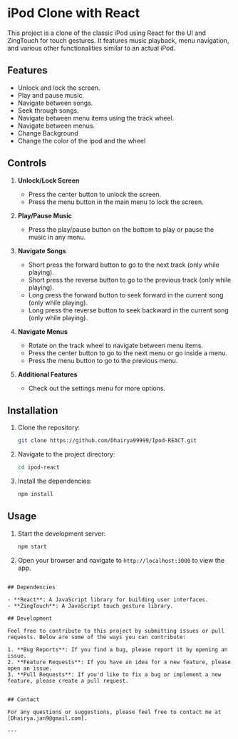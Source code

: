 # iPod Clone with React

This project is a clone of the classic iPod using React for the UI and ZingTouch for touch gestures. It features music playback, menu navigation, and various other functionalities similar to an actual iPod.

## Features

- Unlock and lock the screen.
- Play and pause music.
- Navigate between songs.
- Seek through songs.
- Navigate between menu items using the track wheel.
- Navigate between menus.
- Change Background
- Change the color of the ipod and the wheel

  
## Controls

1. **Unlock/Lock Screen**
   - Press the center button to unlock the screen.
   - Press the menu button in the main menu to lock the screen.

2. **Play/Pause Music**
   - Press the play/pause button on the bottom to play or pause the music in any menu.

3. **Navigate Songs**
   - Short press the forward button to go to the next track (only while playing).
   - Short press the reverse button to go to the previous track (only while playing).
   - Long press the forward button to seek forward in the current song (only while playing).
   - Long press the reverse button to seek backward in the current song (only while playing).

4. **Navigate Menus**
   - Rotate on the track wheel to navigate between menu items.
   - Press the center button to go to the next menu or go inside a menu.
   - Press the menu button to go to the previous menu.

5. **Additional Features**
   - Check out the settings menu for more options.

## Installation

1. Clone the repository:
   ```sh
   git clone https://github.com/Dhairya99999/Ipod-REACT.git
   ```
2. Navigate to the project directory:
   ```sh
   cd ipod-react
   ```
3. Install the dependencies:
   ```sh
   npm install
   ```

## Usage

1. Start the development server:
   ```sh
   npm start
   ```
2. Open your browser and navigate to `http://localhost:3000` to view the app.

```

## Dependencies

- **React**: A JavaScript library for building user interfaces.
- **ZingTouch**: A JavaScript touch gesture library.

## Development

Feel free to contribute to this project by submitting issues or pull requests. Below are some of the ways you can contribute:

1. **Bug Reports**: If you find a bug, please report it by opening an issue.
2. **Feature Requests**: If you have an idea for a new feature, please open an issue.
3. **Pull Requests**: If you'd like to fix a bug or implement a new feature, please create a pull request.


## Contact

For any questions or suggestions, please feel free to contact me at [Dhairya.jan9@gmail.com].

---
